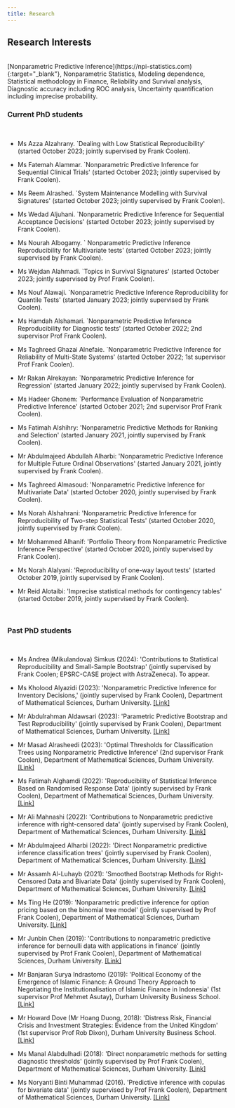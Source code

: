 ```yaml
---
title: Research
---
```


## Research Interests

<br>
[Nonparametric Predictive Inference](https://npi-statistics.com){:target="_blank"}, Nonparametric Statistics, Modeling dependence, Statistical methodology in Finance, Reliability and Survival analysis, Diagnostic accuracy including ROC analysis, Uncertainty quantification including imprecise probability.

<br>

### Current PhD students
<br>

- Ms Azza Alzahrany. `Dealing with Low Statistical Reproducibility'  (started October 2023; jointly supervised by Frank Coolen).
  
- Ms Fatemah Alammar. `Nonparametric Predictive Inference for Sequential Clinical Trials'  (started October 2023; jointly supervised by Frank Coolen).
  
- Ms Reem Alrashed. `System Maintenance Modelling with Survival Signatures'  (started October 2023; jointly supervised by Frank Coolen).
  
- Ms Wedad Aljuhani. `Nonparametric Predictive Inference for Sequential Acceptance Decisions'  (started October 2023; jointly supervised by Frank Coolen).
  
- Ms Nourah Albogamy. ` Nonparametric Predictive Inference Reproducibility for Multivariate tests'  (started October 2023; jointly supervised by Frank Coolen).
  
- Ms Wejdan Alahmadi. `Topics in Survival Signatures'  (started October 2023; jointly supervised by Prof Frank Coolen).

- Ms Nouf Alawaji. `Nonparametric Predictive Inference Reproducibility for Quantile Tests'  (started January 2023; jointly supervised by Frank Coolen).

- Ms Hamdah Alshamari. `Nonparametric Predictive Inference Reproducibility for Diagnostic tests'  (started October 2022; 2nd supervisor Prof Frank Coolen). 

- Ms Taghreed Ghazai Alnefaie. `Nonparametric Predictive Inference for Reliability of Multi-State Systems'  (started October 2022; 1st supervisor Prof Frank Coolen). 


- Mr  Rakan Alrekayan:  `Nonparametric Predictive Inference for Regression' (started January 2022; jointly supervised by Frank Coolen).

- Ms Hadeer Ghonem: `Performance Evaluation of Nonparametric Predictive Inference'  (started October 2021; 2nd supervisor Prof Frank Coolen). 

- Ms Fatimah Alshihry: 'Nonparametric Predictive Methods for Ranking and Selection' (started January 2021, jointly supervised by Frank Coolen).

- Mr Abdulmajeed Abdullah Alharbi: 'Nonparametric Predictive Inference for Multiple Future Ordinal Observations' (started January 2021, jointly supervised by Frank Coolen).

- Ms Taghreed Almasoud: 'Nonparametric Predictive Inference for Multivariate Data' (started October 2020, jointly supervised by Frank Coolen).

- Ms Norah Alshahrani: 'Nonparametric Predictive Inference for Reproducibility of Two-step Statistical Tests' (started October 2020, jointly supervised by Frank Coolen).

- Mr Mohammed Alhanif: 'Portfolio Theory from Nonparametric Predictive Inference Perspective' (started October 2020, jointly supervised by Frank Coolen).



- Ms Norah Alalyani: 'Reproducibility of one-way layout tests' (started October 2019, jointly supervised by Frank Coolen).


- Mr Reid Alotaibi: 'Imprecise statistical methods for contingency tables' (started October 2019, jointly supervised by Frank Coolen).





<br>

### Past PhD students
<br>

- Ms Andrea (Mikulandova) Simkus (2024): 'Contributions to Statistical Reproducibility and Small-Sample Bootstrap' (jointly supervised by Frank Coolen; EPSRC-CASE project with AstraZeneca). To appear.




- Ms Kholood Alyazidi (2023): 'Nonparametric Predictive Inference for Inventory Decisions,' (jointly supervised by Frank Coolen),  Department of Mathematical Sciences, Durham University. [[Link]](http://etheses.dur.ac.uk/)



- Mr Abdulrahman Aldawsari (2023): 'Parametric Predictive Bootstrap and Test Reproducibility' (jointly supervised by Frank Coolen),  Department of Mathematical Sciences, Durham University. [[Link]](http://etheses.dur.ac.uk/14970/)

- Mr Masad Alrasheedi (2023): 'Optimal Thresholds for Classification Trees using Nonparametric Predictive Inference' (2nd supervisor Frank Coolen),   Department of Mathematical Sciences, Durham University. [[Link]](http://etheses.dur.ac.uk/14793/)

- Ms Fatimah Alghamdi (2022): 'Reproducibility of Statistical Inference Based on Randomised Response Data' (jointly supervised by Frank Coolen),  Department of Mathematical Sciences, Durham University. [[Link]](http://etheses.dur.ac.uk/14783/)



- Mr Ali Mahnashi (2022): 'Contributions to Nonparametric predictive inference with right-censored data' (jointly supervised by Frank Coolen),  Department of Mathematical Sciences, Durham University.  [[Link]](http://etheses.dur.ac.uk/14548/)


- Mr Abdulmajeed Alharbi (2022): 'Direct Nonparametric predictive inference classification trees' (jointly supervised by Frank Coolen),  Department of Mathematical Sciences, Durham University.  [[Link]](http://etheses.dur.ac.uk/14473/)

- Mr Assamh Al-Luhayb (2021): 'Smoothed Bootstrap Methods for Right-Censored Data and Bivariate Data' (jointly supervised by Frank Coolen),  Department of Mathematical Sciences, Durham University. [[Link]](http://etheses.dur.ac.uk/14096/)

- Ms Ting He (2019): 'Nonparametric predictive inference for option pricing based on the binomial tree model' (jointly supervised by Prof Frank Coolen), Department of Mathematical Sciences, Durham University. [[Link]](http://etheses.dur.ac.uk/13115/)

- Mr Junbin Chen (2019): 'Contributions to nonparametric predictive inference for bernoulli data with applications in finance' (jointly supervised by Prof Frank Coolen), Department of Mathematical Sciences, Durham University. [[Link]](http://etheses.dur.ac.uk/13123/)

- Mr Banjaran Surya Indrastomo (2019): 'Political Economy of the Emergence of Islamic Finance: A Ground Theory Approach to Negotiating the Institutionalisation of Islamic Finance in Indonesia' (1st supervisor Prof Mehmet Asutay), Durham University Business School. [[Link]](http://etheses.dur.ac.uk/13386/)

- Mr Howard Dove (Mr Hoang Duong, 2018): 'Distress Risk, Financial Crisis and Investment Strategies: Evidence from the United Kingdom' (1st supervisor Prof Rob Dixon), Durham University Business School. [[Link]](http://etheses.dur.ac.uk/12755/)

- Ms Manal Alabdulhadi (2018): 'Direct nonparametric methods for setting diagnostic thresholds' (jointly supervised by Prof Frank Coolen), Department of Mathematical Sciences, Durham University. [[Link]](http://etheses.dur.ac.uk/12538/)

- Ms Noryanti Binti Muhammad (2016). 'Predictive inference with copulas for bivariate data' (jointly supervised by Prof Frank Coolen), Department of Mathematical Sciences, Durham University. [[Link]](http://etheses.dur.ac.uk/11597/)
